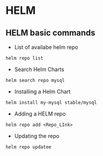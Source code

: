 # HELM

## HELM basic commands

* List of availabe helm repo

```
helm repo list
```
* Search Helm Charts

```
helm search repo mysql
```

* Installing a Helm Chart

```
helm install my-mysql stable/mysql
```

* Adding a HELM repo

```
helm repo add <Repo_LInk>
```

* Updating the repo

```
helm repo updatee
```

